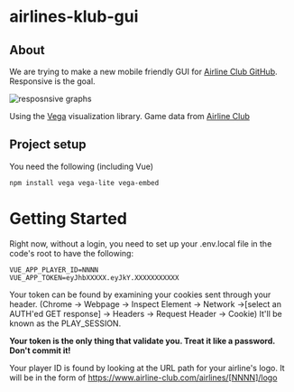# airlines-klub-gui

## About

We are trying to make a new mobile friendly GUI for [Airline Club GitHub](https://github.com/patsonluk/airline).  Responsive is the goal.  

![resposnsive graphs](responsive.gif)

Using the [Vega](https://vega.github.io/vega/) visualization library.  Game data from [Airline Club](https://www.airline-club.com)

## Project setup

You need the following (including Vue)

```
npm install vega vega-lite vega-embed
```

# Getting Started

Right now, without a login, you need to set up your .env.local file in the code's root to have the following:

```
VUE_APP_PLAYER_ID=NNNN
VUE_APP_TOKEN=eyJhbXXXXX.eyJkY.XXXXXXXXXXX
```
Your token can be found by examining your cookies sent through your header.  (Chrome -> Webpage -> Inspect Element -> Network ->[select an AUTH'ed GET response] -> Headers -> Request Header -> Cookie)  It'll be known as the PLAY_SESSION.  

**Your token is the only thing that validate you.  Treat it like a password.  Don't commit it!**

Your player ID is found by looking at the URL path for your airline's logo.  It will be in the form of https://www.airline-club.com/airlines/[NNNN]/logo

